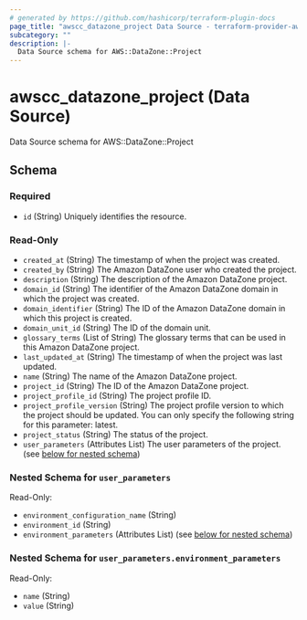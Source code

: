 ```yaml
---
# generated by https://github.com/hashicorp/terraform-plugin-docs
page_title: "awscc_datazone_project Data Source - terraform-provider-awscc"
subcategory: ""
description: |-
  Data Source schema for AWS::DataZone::Project
---
```


# awscc_datazone_project (Data Source)

Data Source schema for AWS::DataZone::Project



<!-- schema generated by tfplugindocs -->
## Schema

### Required

- `id` (String) Uniquely identifies the resource.

### Read-Only

- `created_at` (String) The timestamp of when the project was created.
- `created_by` (String) The Amazon DataZone user who created the project.
- `description` (String) The description of the Amazon DataZone project.
- `domain_id` (String) The identifier of the Amazon DataZone domain in which the project was created.
- `domain_identifier` (String) The ID of the Amazon DataZone domain in which this project is created.
- `domain_unit_id` (String) The ID of the domain unit.
- `glossary_terms` (List of String) The glossary terms that can be used in this Amazon DataZone project.
- `last_updated_at` (String) The timestamp of when the project was last updated.
- `name` (String) The name of the Amazon DataZone project.
- `project_id` (String) The ID of the Amazon DataZone project.
- `project_profile_id` (String) The project profile ID.
- `project_profile_version` (String) The project profile version to which the project should be updated. You can only specify the following string for this parameter: latest.
- `project_status` (String) The status of the project.
- `user_parameters` (Attributes List) The user parameters of the project. (see [below for nested schema](#nestedatt--user_parameters))

<a id="nestedatt--user_parameters"></a>
### Nested Schema for `user_parameters`

Read-Only:

- `environment_configuration_name` (String)
- `environment_id` (String)
- `environment_parameters` (Attributes List) (see [below for nested schema](#nestedatt--user_parameters--environment_parameters))

<a id="nestedatt--user_parameters--environment_parameters"></a>
### Nested Schema for `user_parameters.environment_parameters`

Read-Only:

- `name` (String)
- `value` (String)
